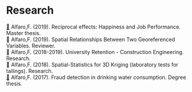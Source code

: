 # Research
[🧾](https://github.com/fralfaro/portfolio/blob/main/docs/files/researches/tesis_master.pdf) Alfaro,F. (2019). Reciprocal effects: Happiness and Job Performance. Master thesis.  <br> 
🧾 Alfaro,F. (2019). Spatial Relationships Between Two Georeferenced Variables. Reviewer.  <br> 
🧾 Alfaro,F. (2018-2019). University Retention - Construction Engineering. Research.  <br>
🧾 Alfaro,F. (2018). Spatial-Statistics for 3D Kriging (laboratory tests for tailings). Research.  <br> 
[🧾](https://github.com/fralfaro/portfolio/blob/main/docs/files/researches/tesis_degree.pdf) Alfaro,F. (2017). Fraud detection in drinking water consumption. Degree thesis.  <br> 

